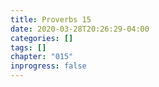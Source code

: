 ```yaml
---
title: Proverbs 15
date: 2020-03-28T20:26:29-04:00
categories: []
tags: []
chapter: "015"
inprogress: false
---
```


